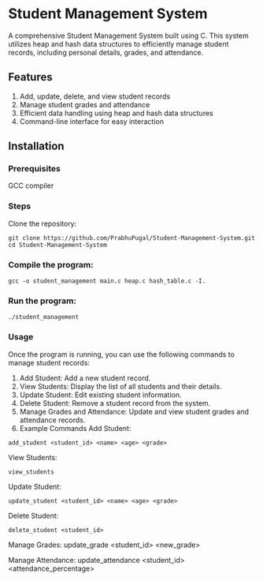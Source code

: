 # Student Management System
A comprehensive Student Management System built using C. This system utilizes heap and hash data structures to efficiently manage student records, including personal details, grades, and attendance.

## Features
1. Add, update, delete, and view student records
2. Manage student grades and attendance
3. Efficient data handling using heap and hash data structures
4. Command-line interface for easy interaction

## Installation
### Prerequisites
GCC compiler
### Steps
Clone the repository:
```
git clone https://github.com/PrabhuPugal/Student-Management-System.git
cd Student-Management-System
```
### Compile the program:
```
gcc -o student_management main.c heap.c hash_table.c -I.
```
### Run the program:
```
./student_management
```
### Usage
Once the program is running, you can use the following commands to manage student records:

1. Add Student: Add a new student record.
2. View Students: Display the list of all students and their details.
3. Update Student: Edit existing student information.
4. Delete Student: Remove a student record from the system.
5. Manage Grades and Attendance: Update and view student grades and attendance records.
6. Example Commands
Add Student:
```
add_student <student_id> <name> <age> <grade>
```
View Students:
```
view_students
```
Update Student:
```
update_student <student_id> <name> <age> <grade>
```
Delete Student:
```
delete_student <student_id>
```
Manage Grades:
update_grade <student_id> <new_grade>

Manage Attendance:
update_attendance <student_id> <attendance_percentage>
